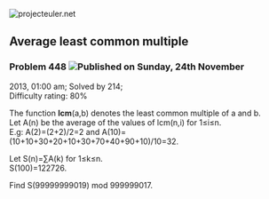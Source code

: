 ![projecteuler.net](images/print_page_logo.png)

## Average least common multiple

### Problem 448 ![](images/icon_info.png)Published on Sunday, 24th November
2013, 01:00 am; Solved by 214;  
Difficulty rating: 80%

The function **lcm**(a,b) denotes the least common multiple of a and b.  
Let A(n) be the average of the values of lcm(n,i) for 1≤i≤n.  
E.g: A(2)=(2+2)/2=2 and A(10)=(10+10+30+20+10+30+70+40+90+10)/10=32.

Let S(n)=∑A(k) for 1≤k≤n.  
S(100)=122726.

Find S(99999999019) mod 999999017.

  
  

